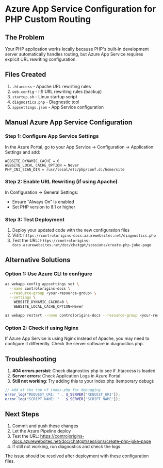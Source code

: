 # Azure App Service Configuration for PHP Custom Routing

## The Problem

Your PHP application works locally because PHP's built-in development server automatically handles routing, but Azure App Service requires explicit URL rewriting configuration.

## Files Created

1. `.htaccess` - Apache URL rewriting rules
2. `web.config` - IIS URL rewriting rules (backup)
3. `startup.sh` - Linux startup script
4. `diagnostics.php` - Diagnostic tool
5. `appsettings.json` - App Service configuration

## Manual Azure App Service Configuration

### Step 1: Configure App Service Settings

In the Azure Portal, go to your App Service → Configuration → Application Settings and add:

```
WEBSITE_DYNAMIC_CACHE = 0
WEBSITE_LOCAL_CACHE_OPTION = Never
PHP_INI_SCAN_DIR = /usr/local/etc/php/conf.d:/home/site
```

### Step 2: Enable URL Rewriting (if using Apache)

In Configuration → General Settings:

- Ensure "Always On" is enabled
- Set PHP version to 8.1 or higher

### Step 3: Test Deployment

1. Deploy your updated code with the new configuration files
2. Visit: `https://controlorigins-docs.azurewebsites.net/diagnostics.php`
3. Test the URL: `https://controlorigins-docs.azurewebsites.net/doc/chatgpt/sessions/create-php-joke-page`

## Alternative Solutions

### Option 1: Use Azure CLI to configure

```bash
az webapp config appsettings set \
  --name controlorigins-docs \
  --resource-group <your-resource-group> \
  --settings \
    WEBSITE_DYNAMIC_CACHE=0 \
    WEBSITE_LOCAL_CACHE_OPTION=Never

az webapp restart --name controlorigins-docs --resource-group <your-resource-group>
```

### Option 2: Check if using Nginx

If Azure App Service is using Nginx instead of Apache, you may need to configure it differently. Check the server software in diagnostics.php.

## Troubleshooting

1. **404 errors persist**: Check diagnostics.php to see if .htaccess is loaded
2. **Server errors**: Check Application Logs in Azure Portal
3. **Still not working**: Try adding this to your index.php (temporary debug):

```php
// Add at the top of index.php for debugging
error_log("REQUEST_URI: " . $_SERVER['REQUEST_URI']);
error_log("SCRIPT_NAME: " . $_SERVER['SCRIPT_NAME']);
```

## Next Steps

1. Commit and push these changes
2. Let the Azure Pipeline deploy
3. Test the URL: <https://controlorigins-docs.azurewebsites.net/doc/chatgpt/sessions/create-php-joke-page>
4. If still not working, run diagnostics and check the logs

The issue should be resolved after deployment with these configuration files.
